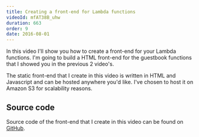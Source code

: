 ```yaml
---
title: Creating a front-end for Lambda functions
videoId: mfAT38B_uhw
duration: 663
order: 9
date: 2016-08-01
---
```


In this video I'll show you how to create a front-end for your Lambda functions. I'm going to build a HTML front-end for the guestbook functions that I showed you in the previous 2 video's.

The static front-end that I create in this video is written in HTML and Javascript and can be hosted anywhere you'd like. I've chosen to host it on Amazon S3 for scalability reasons.

## Source code
Source code of the front-end that I create in this video can be found on <a href="https://github.com/SavjeeTutorials/getting-started-with-lambda/tree/master/09-creating-a-front-end" target="_blank">GitHub</a>.


